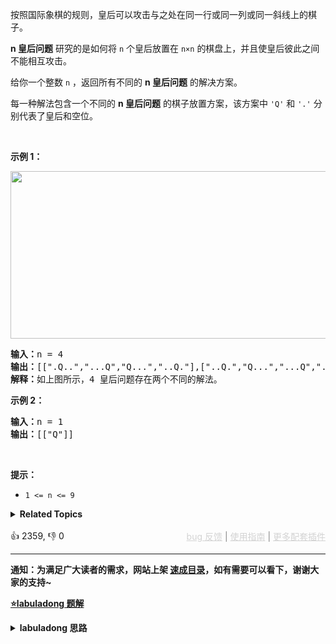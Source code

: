 <p>按照国际象棋的规则，皇后可以攻击与之处在同一行或同一列或同一斜线上的棋子。</p>

<p><strong>n&nbsp;皇后问题</strong> 研究的是如何将 <code>n</code>&nbsp;个皇后放置在 <code>n×n</code> 的棋盘上，并且使皇后彼此之间不能相互攻击。</p>

<p>给你一个整数 <code>n</code> ，返回所有不同的&nbsp;<strong>n<em>&nbsp;</em>皇后问题</strong> 的解决方案。</p>

<div class="original__bRMd"> 
 <div> 
  <p>每一种解法包含一个不同的&nbsp;<strong>n 皇后问题</strong> 的棋子放置方案，该方案中 <code>'Q'</code> 和 <code>'.'</code> 分别代表了皇后和空位。</p> 
 </div>
</div>

<p>&nbsp;</p>

<p><strong>示例 1：</strong></p> 
<img alt="" src="https://assets.leetcode.com/uploads/2020/11/13/queens.jpg" style="width: 600px; height: 268px;" /> 
<pre>
<strong>输入：</strong>n = 4
<strong>输出：</strong>[[".Q..","...Q","Q...","..Q."],["..Q.","Q...","...Q",".Q.."]]
<strong>解释：</strong>如上图所示，4 皇后问题存在两个不同的解法。
</pre>

<p><strong>示例 2：</strong></p>

<pre>
<strong>输入：</strong>n = 1
<strong>输出：</strong>[["Q"]]
</pre>

<p>&nbsp;</p>

<p><strong>提示：</strong></p>

<ul> 
 <li><code>1 &lt;= n &lt;= 9</code></li> 
</ul>

<details><summary><strong>Related Topics</strong></summary>数组 | 回溯</details><br>

<div>👍 2359, 👎 0<span style='float: right;'><span style='color: gray;'><a href='https://github.com/labuladong/fucking-algorithm/issues' target='_blank' style='color: lightgray;text-decoration: underline;'>bug 反馈</a> | <a href='https://labuladong.online/algo/fname.html?fname=jb插件简介' target='_blank' style='color: lightgray;text-decoration: underline;'>使用指南</a> | <a href='https://labuladong.online/algo/' target='_blank' style='color: lightgray;text-decoration: underline;'>更多配套插件</a></span></span></div>

<div id="labuladong"><hr>

**通知：为满足广大读者的需求，网站上架 [速成目录](https://labuladong.online/algo/intro/quick-learning-plan/)，如有需要可以看下，谢谢大家的支持~**



<p><strong><a href="https://labuladong.online/algo/practice-in-action/sudoku-nqueue/" target="_blank">⭐️labuladong 题解</a></strong></p>
<details><summary><strong>labuladong 思路</strong></summary>


<div id="labuladong_solution_zh">

## 基本思路

N 皇后问题就是一个决策问题：对于每一行，我应该选择在哪一列防止皇后呢？

这就是典型的回溯算法题目，回溯算法的框架如下：

```python
result = []
def backtrack(路径，选择列表):
    if 满足结束条件:
        result.add(路径)
        return

    for 选择 in 选择列表:
        做选择
        backtrack(路径，选择列表)
        撤销选择
```

回溯算法框架就是遍历决策树的过程：

![](https://labuladong.online/algo/images/backtracking/7.jpg)

关于回溯算法的详细讲解可以看 [46. 全排列](/problems/permutations) 或者详细题解。

**详细题解**：
  - [回溯算法实践：数独和 N 皇后问题](https://labuladong.online/algo/practice-in-action/sudoku-nqueue/)

</div>





<div id="solution">

## 解法代码



<div class="tab-panel"><div class="tab-nav">
<button data-tab-item="cpp" class="tab-nav-button btn " data-tab-group="default" onclick="switchTab(this)">cpp🤖</button>

<button data-tab-item="python" class="tab-nav-button btn " data-tab-group="default" onclick="switchTab(this)">python🤖</button>

<button data-tab-item="java" class="tab-nav-button btn active" data-tab-group="default" onclick="switchTab(this)">java🟢</button>

<button data-tab-item="go" class="tab-nav-button btn " data-tab-group="default" onclick="switchTab(this)">go🤖</button>

<button data-tab-item="javascript" class="tab-nav-button btn " data-tab-group="default" onclick="switchTab(this)">javascript🤖</button>
</div><div class="tab-content">
<div data-tab-item="cpp" class="tab-item " data-tab-group="default"><div class="highlight">

```cpp
// 注意：cpp 代码由 chatGPT🤖 根据我的 java 代码翻译。
// 本代码的正确性已通过力扣验证，如有疑问，可以对照 java 代码查看。

#include <vector>
#include <string>

class Solution {
public:
    // 输入棋盘边长 n，返回所有合法的放置
    std::vector<std::vector<std::string>> solveNQueens(int n) {
        // '.' 表示空，'Q' 表示皇后，初始化空棋盘。
        std::vector<std::string> board(n, std::string(n, '.'));
        backtrack(board, 0);
        return res;
    }

private:
    std::vector<std::vector<std::string>> res;

    // 路径：board 中小于 row 的那些行都已经成功放置了皇后
    // 选择列表：第 row 行的所有列都是放置皇后的选择
    // 结束条件：row 超过 board 的最后一行
    void backtrack(std::vector<std::string>& board, int row) {
        // 触发结束条件
        if (row == board.size()) {
            res.push_back(board);
            return;
        }

        int n = board[row].size();
        for (int col = 0; col < n; col++) {
            // 排除不合法选择
            if (!isValid(board, row, col)) {
                continue;
            }
            // 做选择
            board[row][col] = 'Q';
            // 进入下一行决策
            backtrack(board, row + 1);
            // 撤销选择
            board[row][col] = '.';
        }
    }

    // 是否可以在 board[row][col] 放置皇后？
    bool isValid(const std::vector<std::string>& board, int row, int col) {
        int n = board.size();
        // 检查列是否有皇后互相冲突
        for (int i = 0; i < row; i++) {
            if (board[i][col] == 'Q')
                return false;
        }
        // 检查右上方是否有皇后互相冲突
        for (int i = row - 1, j = col + 1; i >= 0 && j < n; i--, j++) {
            if (board[i][j] == 'Q')
                return false;
        }
        // 检查左上方是否有皇后互相冲突
        for (int i = row - 1, j = col - 1; i >= 0 && j >= 0; i--, j--) {
            if (board[i][j] == 'Q')
                return false;
        }
        return true;
    }
};
```

</div></div>

<div data-tab-item="python" class="tab-item " data-tab-group="default"><div class="highlight">

```python
# 注意：python 代码由 chatGPT🤖 根据我的 java 代码翻译。
# 本代码的正确性已通过力扣验证，如有疑问，可以对照 java 代码查看。

class Solution:
    def __init__(self):
        self.res = []

    # 输入棋盘边长 n，返回所有合法的放置
    def solveNQueens(self, n: int) -> List[List[str]]:
        # '.' 表示空，'Q' 表示皇后，初始化空棋盘。
        board = ["." * n for _ in range(n)]
        self.backtrack(board, 0)
        return self.res

    # 路径：board 中小于 row 的那些行都已经成功放置了皇后
    # 选择列表：第 row 行的所有列都是放置皇后的选择
    # 结束条件：row 超过 board 的最后一行
    def backtrack(self, board: List[str], row: int) -> None:
        # 触发结束条件
        if row == len(board):
            self.res.append(board[:])
            return
        
        n = len(board)
        for col in range(n):
            # 排除不合法选择
            if not self.isValid(board, row, col):
                continue
            # 做选择
            board[row] = board[row][:col] + 'Q' + board[row][col+1:]
            # 进入下一行决策
            self.backtrack(board, row + 1)
            # 撤销选择
            board[row] = board[row][:col] + '.' + board[row][col+1:]

    # 是否可以在 board[row][col] 放置皇后？
    def isValid(self, board: List[str], row: int, col: int) -> bool:
        n = len(board)
        # 检查列是否有皇后互相冲突
        for i in range(row):
            if board[i][col] == 'Q':
                return False
        # 检查右上方是否有皇后互相冲突
        for i, j in zip(range(row - 1, -1, -1), range(col + 1, n)):
            if board[i][j] == 'Q':
                return False
        # 检查左上方是否有皇后互相冲突
        for i, j in zip(range(row - 1, -1, -1), range(col - 1, -1, -1)):
            if board[i][j] == 'Q':
                return False
        return True
```

</div></div>

<div data-tab-item="java" class="tab-item active" data-tab-group="default"><div class="highlight">

```java
class Solution {
    private List<List<String>> res = new ArrayList<>();

    // 输入棋盘边长 n，返回所有合法的放置
    public List<List<String>> solveNQueens(int n) {
        // '.' 表示空，'Q' 表示皇后，初始化空棋盘。
        List<String> board = new ArrayList<>();
        for (int i = 0; i < n; i++) {
            board.add(".".repeat(n));
        }
        backtrack(board, 0);
        return res;
    }

    // 路径：board 中小于 row 的那些行都已经成功放置了皇后
    // 选择列表：第 row 行的所有列都是放置皇后的选择
    // 结束条件：row 超过 board 的最后一行
    private void backtrack(List<String> board, int row) {
        // 触发结束条件
        if (row == board.size()) {
            res.add(new ArrayList<>(board));
            return;
        }

        int n = board.get(row).length();
        for (int col = 0; col < n; col++) {
            // 排除不合法选择
            if (!isValid(board, row, col)) {
                continue;
            }
            // 做选择
            char[] newRow = board.get(row).toCharArray();
            newRow[col] = 'Q';
            board.set(row, new String(newRow));
            // 进入下一行决策
            backtrack(board, row + 1);
            // 撤销选择
            newRow[col] = '.';
            board.set(row, new String(newRow));
        }
    }

    // 是否可以在 board[row][col] 放置皇后？
    private boolean isValid(List<String> board, int row, int col) {
        int n = board.size();
        // 检查列是否有皇后互相冲突
        for (int i = 0; i < row; i++) {
            if (board.get(i).charAt(col) == 'Q')
                return false;
        }
        // 检查右上方是否有皇后互相冲突
        for (int i = row - 1, j = col + 1; i >= 0 && j < n; i--, j++) {
            if (board.get(i).charAt(j) == 'Q')
                return false;
        }
        // 检查左上方是否有皇后互相冲突
        for (int i = row - 1, j = col - 1; i >= 0 && j >= 0; i--, j--) {
            if (board.get(i).charAt(j) == 'Q')
                return false;
        }
        return true;
    }
}
```

</div></div>

<div data-tab-item="go" class="tab-item " data-tab-group="default"><div class="highlight">

```go
// 注意：go 代码由 chatGPT🤖 根据我的 java 代码翻译。
// 本代码的正确性已通过力扣验证，如有疑问，可以对照 java 代码查看。

var res [][]string

// 输入棋盘边长 n，返回所有合法的放置
func solveNQueens(n int) [][]string {
    res = [][]string{}
    // '.' 表示空，'Q' 表示皇后，初始化空棋盘。
    board := make([]string, n)
    for i := 0; i < n; i++ {
        board[i] = strings.Repeat(".", n)
    }
    backtrack(board, 0)
    return res
}

// 路径：board 中小于 row 的那些行都已经成功放置了皇后
// 选择列表：第 row 行的所有列都是放置皇后的选择
// 结束条件：row 超过 board 的最后一行
func backtrack(board []string, row int) {
    // 触发结束条件
    if row == len(board) {
        temp := make([]string, len(board))
        copy(temp, board)
        res = append(res, temp)
        return
    }

    n := len(board[row])
    for col := 0; col < n; col++ {
        // 排除不合法选择
        if !isValid(board, row, col) {
            continue
        }
        // 做选择
        newRow := []rune(board[row])
        newRow[col] = 'Q'
        board[row] = string(newRow)
        // 进入下一行决策
        backtrack(board, row + 1)
        // 撤销选择
        newRow[col] = '.'
        board[row] = string(newRow)
    }
}

// 是否可以在 board[row][col] 放置皇后？
func isValid(board []string, row int, col int) bool {
    n := len(board)
    // 检查列是否有皇后互相冲突
    for i := 0; i < row; i++ {
        if board[i][col] == 'Q' {
            return false
        }
    }
    // 检查右上方是否有皇后互相冲突
    for i, j := row-1, col+1; i >= 0 && j < n; i, j = i-1, j+1 {
        if board[i][j] == 'Q' {
            return false
        }
    }
    // 检查左上方是否有皇后互相冲突
    for i, j := row-1, col-1; i >= 0 && j >= 0; i, j = i-1, j-1 {
        if board[i][j] == 'Q' {
            return false
        }
    }
    return true
}
```

</div></div>

<div data-tab-item="javascript" class="tab-item " data-tab-group="default"><div class="highlight">

```javascript
// 注意：javascript 代码由 chatGPT🤖 根据我的 java 代码翻译。
// 本代码的正确性已通过力扣验证，如有疑问，可以对照 java 代码查看。

var solveNQueens = function(n) {
    let res = [];

    // 输入棋盘边长 n，返回所有合法的放置
    var solveNQueens = function(n) {
        // '.' 表示空，'Q' 表示皇后，初始化空棋盘。
        let board = [];
        for (let i = 0; i < n; i++) {
            board.push(".".repeat(n));
        }
        backtrack(board, 0);
        return res;
    };

    // 路径：board 中小于 row 的那些行都已经成功放置了皇后
    // 选择列表：第 row 行的所有列都是放置皇后的选择
    // 结束条件：row 超过 board 的最后一行
    var backtrack = function(board, row) {
        // 触发结束条件
        if (row === board.length) {
            res.push([...board]);
            return;
        }

        let n = board[row].length;
        for (let col = 0; col < n; col++) {
            // 排除不合法选择
            if (!isValid(board, row, col)) {
                continue;
            }
            // 做选择
            let newRow = board[row].split('');
            newRow[col] = 'Q';
            board[row] = newRow.join('');
            // 进入下一行决策
            backtrack(board, row + 1);
            // 撤销选择
            newRow[col] = '.';
            board[row] = newRow.join('');
        }
    };

    // 是否可以在 board[row][col] 放置皇后？
    var isValid = function(board, row, col) {
        let n = board.length;
        // 检查列是否有皇后互相冲突
        for (let i = 0; i < row; i++) {
            if (board[i][col] === 'Q') return false;
        }
        // 检查右上方是否有皇后互相冲突
        for (let i = row - 1, j = col + 1; i >= 0 && j < n; i--, j++) {
            if (board[i][j] === 'Q') return false;
        }
        // 检查左上方是否有皇后互相冲突
        for (let i = row - 1, j = col - 1; i >= 0 && j >= 0; i--, j--) {
            if (board[i][j] === 'Q') return false;
        }
        return true;
    };

    return solveNQueens(n);
};
```

</div></div>
</div></div>

<hr /><details open hint-container details><summary style="font-size: medium"><strong>🥳🥳 算法可视化 🥳🥳</strong></summary><div id="data_n-queens"  category="leetcode" ></div><div class="resizable aspect-ratio-container" style="height: 100%;">
<div id="iframe_n-queens"></div></div>
</details><hr /><br />

</div>
</details>
</div>

